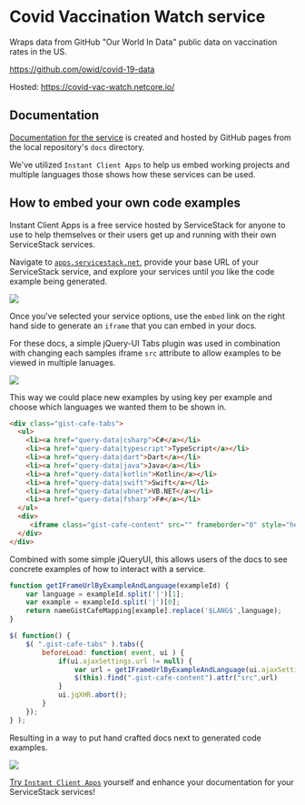# Covid Vaccination Watch service
Wraps data from GitHub "Our World In Data" public data on vaccination rates in the US.

https://github.com/owid/covid-19-data

Hosted: https://covid-vac-watch.netcore.io/

## Documentation

[Documentation for the service](https://servicestackapps.github.io/CovidVaccinationWatch/) is created and hosted by GitHub pages from the local repository's `docs` directory.

We've utilized `Instant Client Apps` to help us embed working projects and multiple languages those shows how these services can be used.

## How to embed your own code examples

Instant Client Apps is a free service hosted by ServiceStack for anyone to use to help themselves or their users get up and running with their own ServiceStack services.

Navigate to [`apps.servicestack.net`](https://apps.servicestack.net), provide your base URL of your ServiceStack service, and explore your services until you like the code example being generated.

![](https://github.com/ServiceStack/docs/raw/master/docs/images/apps/instant-apps-example-3.gif)

Once you've selected your service options, use the `embed` link on the right hand side to generate an `iframe` that you can embed in your docs.

For these docs, a simple jQuery-UI Tabs plugin was used in combination with changing each samples iframe `src` attribute to allow examples to be viewed in multiple lanuages.

![](https://raw.githubusercontent.com/ServiceStack/docs/master/docs/images/apps/covid-vac-watch-embed-docs-example-1.png)

This way we could place new examples by using key per example and choose which languages we wanted them to be shown in.

```html
<div class="gist-cafe-tabs">
  <ul>
    <li><a href="query-data|csharp">C#</a></li>
    <li><a href="query-data|typescript">TypeScript</a></li>
    <li><a href="query-data|dart">Dart</a></li>
    <li><a href="query-data|java">Java</a></li>
    <li><a href="query-data|kotlin">Kotlin</a></li>
    <li><a href="query-data|swift">Swift</a></li>
    <li><a href="query-data|vbnet">VB.NET</a></li>
    <li><a href="query-data|fsharp">F#</a></li>
  </ul>
  <div>
     <iframe class="gist-cafe-content" src="" frameborder="0" style="height:450px;width:100%;border:1px solid #ddd"></iframe>
  </div>
</div>
```

Combined with some simple jQueryUI, this allows users of the docs to see concrete examples of how to interact with a service.

```js
function getIFrameUrlByExampleAndLanguage(exampleId) {
    var language = exampleId.split('|')[1];
    var example = exampleId.split('|')[0];
    return nameGistCafeMapping[example].replace('$LANG$',language);
}

$( function() {
    $( ".gist-cafe-tabs" ).tabs({
        beforeLoad: function( event, ui ) {
            if(ui.ajaxSettings.url != null) {
                var url = getIFrameUrlByExampleAndLanguage(ui.ajaxSettings.url)
                $(this).find(".gist-cafe-content").attr("src",url)
            }
            ui.jqXHR.abort();
        }
    });
} );
```

Resulting in a way to put hand crafted docs next to generated code examples.

![](https://github.com/ServiceStack/docs/raw/master/docs/images/apps/vaccinations-docs.gif)

[Try `Instant Client Apps`](https://apps.servicestack.net/) yourself and enhance your documentation for your ServiceStack services!
